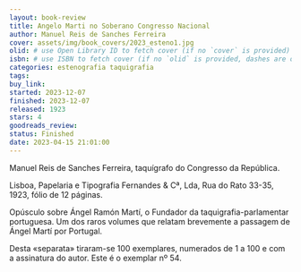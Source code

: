 ```yaml
---
layout: book-review
title: Angelo Marti no Soberano Congresso Nacional
author: Manuel Reis de Sanches Ferreira
cover: assets/img/book_covers/2023_esteno1.jpg
olid: # use Open Library ID to fetch cover (if no `cover` is provided)
isbn: # use ISBN to fetch cover (if no `olid` is provided, dashes are optional)
categories: estenografia taquigrafia
tags:
buy_link:
started: 2023-12-07
finished: 2023-12-07
released: 1923
stars: 4
goodreads_review:
status: Finished
date: 2023-04-15 21:01:00
---
```


Manuel Reis de Sanches Ferreira, taquígrafo do Congresso da República.

Lisboa, Papelaria e Tipografia Fernandes & Cª, Lda, Rua do Rato 33-35, 1923, fólio de 12 páginas.

Opúsculo sobre Ángel Ramón Martí, o Fundador da taquigrafia-parlamentar portuguesa. Um dos raros volumes que relatam brevemente a passagem de Ángel Martí por Portugal.

Desta «separata» tiraram-se 100 exemplares, numerados de 1 a 100 e com a assinatura do autor. Este é o exemplar nº 54.
